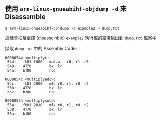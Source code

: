 ## 使用 `arm-linux-gnueabihf-objdump -d` 來 Disassemble
```
$ arm-linux-gnueabihf-objdump -d example2 > dump.txt
```
這樣會把反組譯 (disassemble) `example2` 執行檔的結果輸出到 `dump.txt` 檔案中

擷取 `dump.txt` 中的 Assembly Code:
```arm
00000544 <multiply>:
 544:	fb01 f000 	mul.w	r0, r1, r0
 548:	4770      	bx	lr
 54a:	bf00      	nop

0000054c <multiplyadd>:
 54c:	fb01 2000 	mla	r0, r1, r0, r2
 550:	4770      	bx	lr
 552:	bf00      	nop

00000554 <multiplysub>:
 554:	fb01 2010 	mls	r0, r1, r0, r2
 558:	4770      	bx	lr
 55a:	bf00      	nop
```
